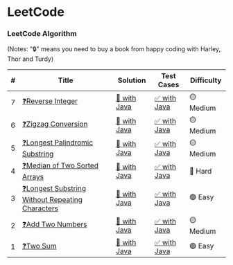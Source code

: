 LeetCode
========

### LeetCode Algorithm

(Notes: "🔒" means you need to buy a book from happy coding with Harley, Thor and Turdy)


| # | Title | Solution | Test Cases | Difficulty |
|---| ----- | -------- | ---------- | ---------- |
|7|[❓Reverse Integer](https://leetcode.com/problems/reverse-integer/)|[💫 with Java](./logic/Q7ReverseInteger.java)|[✅ with Java](./testcase/Q7TestLogic.java)|🟡 Medium|
|6|[❓Zigzag Conversion](https://leetcode.com/problems/zigzag-conversion/)|[💫 with Java](./logic/Q6ZigzagConversion.java)|[✅ with Java](./testcase/Q6TestLogic.java)|🟡 Medium|
|5|[❓Longest Palindromic Substring](https://leetcode.com/problems/longest-palindromic-substring/)|[💫 with Java](./logic/Q5LongestPalindromicSubstring.java)|[✅ with Java](./testcase/Q5TestLogic.java)|🟡 Medium|
|4|[❓Median of Two Sorted Arrays](https://leetcode.com/problems/median-of-two-sorted-arrays/)|[💫 with Java](./logic/Q4MedianofTwoSortedArrays.java)|[✅ with Java](./testcase/Q4TestLogic.java)|🔴 Hard|
|3|[❓Longest Substring Without Repeating Characters](https://leetcode.com/problems/two-sum/)|[💫 with Java](./logic/Q3LongestSubstringWithoutRepeatingCharacters.java)|[✅ with Java](./testcase/Q3TestLogic.java)|🟢 Easy|
|2|[❓Add Two Numbers](https://leetcode.com/problems/add-two-numbers/)|[💫 with Java](./logic/Q2AddTwoNumbers.java)|[✅ with Java](./testcase/Q2TestLogic.java)|🟡 Medium|
|1|[❓Two Sum](https://leetcode.com/problems/two-sum/)|[💫 with Java](./logic/Q1TwoSum.java)|[✅ with Java](./testcase/Q1TestLogic.java)|🟢 Easy|

